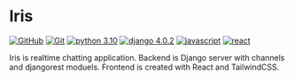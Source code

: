 # Iris

[![GitHub](https://img.shields.io/badge/-GitHub-2d2d2d?style=flat-square&logo=GitHub&logoColor=white)](https://github.com) [![Git](https://img.shields.io/badge/-Git-2d2d2d?style=flat-square&logo=Git)](https://git-scm.com) [![python 3.10](https://img.shields.io/badge/Python-3.10-141414?style=flat-square&logo=python&labelColor=2d2d2d)](https://www.python.org) [![django 4.0.2](https://img.shields.io/badge/django-4.0.2-141414?style=flat-square&logo=django&logoColor=00A95C&labelColor=2d2d2d)](https://www.djangoproject.com) [![javascript](https://img.shields.io/badge/-JavaScript-2d2d2d?style=flat-square&logo=javascript&labelColor=2d2d2d)](https://www.javascript.com) [![react](https://img.shields.io/badge/-React.js-2d2d2d?style=flat-square&logo=react&labelColor=2d2d2d)](https://reactjs.org)

Iris is realtime chatting application. Backend is Django server with channels and djangorest moduels. Frontend is created with React and TailwindCSS.
